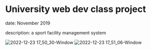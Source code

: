 # University web dev class project

date: November 2019

description: a sport facility management system

![2022-12-23 17_50_30-Window](https://user-images.githubusercontent.com/46753769/209372581-54472ccd-47e9-491d-bf69-0f5b52e93434.jpg)
![2022-12-23 17_51_06-Window](https://user-images.githubusercontent.com/46753769/209372587-07473733-beb8-4ddb-9bb1-2f44d2479889.jpg)
